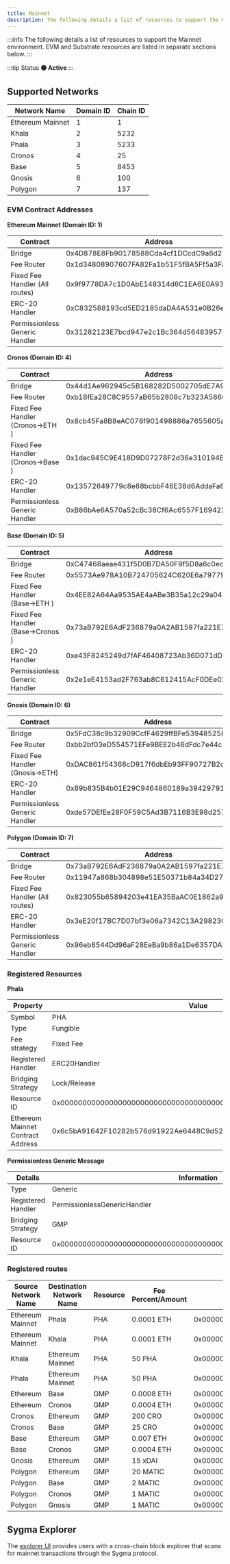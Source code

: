 ```yaml
---
title: Mainnet
description: The following details a list of resources to support the Mainnet environment.
---
```


:::info
The following details a list of resources to support the Mainnet environment. EVM and Substrate resources are listed in separate sections below.
:::

:::tip Status
**🟢 Active**
:::

## Supported Networks

| Network Name     | Domain ID | Chain ID |
| ---------------- | --------- | -------- |
| Ethereum Mainnet | 1         | 1        |
| Khala            | 2         | 5232     |
| Phala            | 3         | 5233     |
| Cronos           | 4         | 25       |
| Base             | 5         | 8453     |
| Gnosis           | 6         | 100      |
| Polygon          | 7         | 137      |

### EVM Contract Addresses

**Ethereum Mainnet (Domain ID: 1)**

| Contract                           | Address                                    |
| ---------------------------------- | ------------------------------------------ |
| Bridge                             | 0x4D878E8Fb90178588Cda4cf1DCcdC9a6d2757089 |
| Fee Router                         | 0x1d34808907607FA82Fa1b51F5fBA5Ff5a3Fa90cF |
| Fixed Fee Handler (All routes)     | 0x9f9778DA7c1D0AbE148314d6C1EA6E0A93C151C7 |
| ERC-20 Handler                     | 0xC832588193cd5ED2185daDA4A531e0B26eC5B830 |
| Permissionless Generic Handler     | 0x31282123E7bcd947e2c1Bc364d564839574fAdCD |

**Cronos (Domain ID: 4)**

| Contract                           | Address                                    |
| ---------------------------------- | ------------------------------------------ |
| Bridge                             | 0x44d1Ae962945c5B168282D5002705dE7A9B84657 |
| Fee Router                         | 0xb18fEa28C8C9557aB65b2808c7b323A586687740 |
| Fixed Fee Handler (Cronos->ETH )   | 0x8cb45Fa8B8eAC078f901498886a7655605a3d15a |
| Fixed Fee Handler (Cronos->Base )  | 0x1dac945C9E418D9D07278F2d36e310194BaaB24c |
| ERC-20 Handler                     | 0x13572649779c8e88bcbbF46E38d6AddaFa6Ba4f1 |
| Permissionless Generic Handler     | 0xB86bAe6A570a52cBc38Cf6Ac6557F169422cDf30 |
 
**Base (Domain ID: 5)**

| Contract                           | Address                                    |
| ---------------------------------- | ------------------------------------------ |
| Bridge                             | 0xC47468aeae431f5D0B7DA50F9f5D8a6c0eca4789 |
| Fee Router                         | 0x5573Ae978A10B724705624C620E6a7977935c721 |
| Fixed Fee Handler (Base->ETH )     | 0x4EE82A64Aa9535AE4aABe3B35a12c29a0430A951 |
| Fixed Fee Handler (Base->Cronos )  | 0x73aB792E6AdF236879a0A2AB1597fa221E736a0d |
| ERC-20 Handler                     | 0xe43F8245249d7fAF46408723Ab36D071dD85D7BB |
| Permissionless Generic Handler     | 0x2e1eE4153ad2F763ab8C612415AcF0DEe02Bc79B |

**Gnosis (Domain ID: 6)**

| Contract                           | Address                                    |
| ---------------------------------- | ------------------------------------------ |
| Bridge                             | 0x5FdC38c9b32909CcfF4629ffBFe5394852584C59 |
| Fee Router                         | 0xbb2bf03eD554571EFe9BEE2b46dFdc7e44c157e4 |
| Fixed Fee Handler (Gnosis->ETH)    | 0xDAC861f54368cD917f6dbEb93FF90727B2c37cB2 |
| ERC-20 Handler                     | 0x89b835B4b01E29C9464860189a394297913fD65B |
| Permissionless Generic Handler     | 0xde57DEfEe28F0F59C5Ad3B7116B3E98d257f6f27 |

**Polygon (Domain ID: 7)**

| Contract                           | Address                                    |
| ---------------------------------- | ------------------------------------------ |
| Bridge                             | 0x73aB792E6AdF236879a0A2AB1597fa221E736a0d |
| Fee Router                         | 0x11947a868b304898e51E50371b84a34D278026e5 |
| Fixed Fee Handler (All routes)     | 0x823055b65894203e41EA35BaAC0E1862a9C07E6D |
| ERC-20 Handler                     | 0x3eE20f17BC7D07bf3e06a7342C13A29823C22Ad5 |
| Permissionless Generic Handler     | 0x96eb8544Dd96aF28EeBa9b86a1De6357DAb519F6 |

### Registered Resources

**Phala**

| Property                          | Value                                                              |
| --------------------------------- | ------------------------------------------------------------------ |
| Symbol                            | PHA                                                                |
| Type                              | Fungible                                                           |
| Fee strategy                      | Fixed Fee                                                          |
| Registered Handler                | ERC20Handler                                                       |
| Bridging Strategy                 | Lock/Release                                                       |
| Resource ID                       | 0x0000000000000000000000000000000000000000000000000000000000000001 |
| Ethereum Mainnet Contract Address | 0x6c5bA91642F10282b576d91922Ae6448C9d52f4E                         |

**Permissionless Generic Message**

| Details            | Information                                                        |
| ------------------ | ------------------------------------------------------------------ |
| Type               | Generic                                                            |
| Registered Handler | PermissionlessGenericHandler                                       |
| Bridging Strategy  | GMP                                                                |
| Resource ID        | 0x0000000000000000000000000000000000000000000000000000000000000000 |

### Registered routes

| Source Network Name | Destination Network Name | Resource | Fee Percent/Amount | Resource ID                                                        |
| ------------------- | ------------------------ | -------- | ------------------ | ------------------------------------------------------------------ |
| Ethereum Mainnet    | Phala                    | PHA      | 0.0001 ETH         | 0x0000000000000000000000000000000000000000000000000000000000000001 |
| Ethereum Mainnet    | Khala                    | PHA      | 0.0001 ETH         | 0x0000000000000000000000000000000000000000000000000000000000000001 |
| Khala               | Ethereum Mainnet         | PHA      | 50 PHA             | 0x0000000000000000000000000000000000000000000000000000000000000001 |
| Phala               | Ethereum Mainnet         | PHA      | 50 PHA             | 0x0000000000000000000000000000000000000000000000000000000000000001 |
| Ethereum            | Base                     | GMP      | 0.0008 ETH         | 0x0000000000000000000000000000000000000000000000000000000000000000 |
| Ethereum            | Cronos                   | GMP      | 0.0004 ETH         | 0x0000000000000000000000000000000000000000000000000000000000000000 |
| Cronos              | Ethereum                 | GMP      | 200 CRO            | 0x0000000000000000000000000000000000000000000000000000000000000000 |
| Cronos              | Base                     | GMP      | 25 CRO             | 0x0000000000000000000000000000000000000000000000000000000000000000 |
| Base                | Ethereum                 | GMP      | 0.007 ETH          | 0x0000000000000000000000000000000000000000000000000000000000000000 |
| Base                | Cronos                   | GMP      | 0.0004 ETH         | 0x0000000000000000000000000000000000000000000000000000000000000000 |
| Gnosis              | Ethereum                 | GMP      | 15 xDAI            | 0x0000000000000000000000000000000000000000000000000000000000000000 |
| Polygon             | Ethereum                 | GMP      | 20 MATIC           | 0x0000000000000000000000000000000000000000000000000000000000000000 |
| Polygon             | Base                     | GMP      | 2 MATIC            | 0x0000000000000000000000000000000000000000000000000000000000000000 |
| Polygon             | Cronos                   | GMP      | 1 MATIC            | 0x0000000000000000000000000000000000000000000000000000000000000000 |
| Polygon             | Gnosis                   | GMP      | 1 MATIC            | 0x0000000000000000000000000000000000000000000000000000000000000000 |


## Sygma Explorer

The [explorer UI](https://scan.buildwithsygma.com/) provides users with a cross-chain block explorer that scans for mainnet transactions through the Sygma protocol. 
